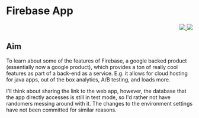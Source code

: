 Firebase App
=========================
<p align="right">
    <a href="https://angular.io/">
        <img src="https://img.shields.io/badge/Angular-v10.0.7-red">
    </a>
    <a href="https://nodejs.org/">
        <img src="https://img.shields.io/badge/nodejs-v12.18.3-green">
    </a>
</p>

Aim
----------------------
To learn about some of the features of Firebase, a google backed product (essentially now a google product), which provides a ton of really cool features as part of a back-end as a service. E.g. it allows for cloud hosting for java apps, out of the box analytics, A/B testing, and loads more.

I'll think about sharing the link to the web app, however, the database that the app directly accesses is still in test mode, so I'd rather not have randomers messing around with it. The changes to the environment settings have not been committed for similar reasons. 
